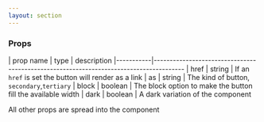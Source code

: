 ```yaml
---
layout: section
---
```


### Props

| prop name | type    | description
|-----------|---------------------------------------------------------------------------------------
| href      | string  | If an `href` is set the button will render as a link
| as        | string  | The kind of button, `secondary`,`tertiary`
| block     | boolean | The block option to make the button fill the available width
| dark      | boolean | A dark variation of the component

All other props are spread into the component
